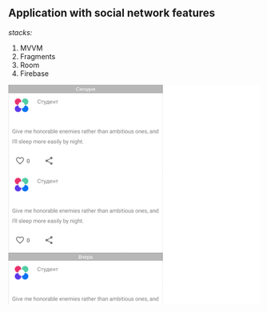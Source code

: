 ## Application with social network features

_stacks:_
1. MVVM
2. Fragments
3. Room
4. Firebase

![photo](https://raw.githubusercontent.com/netology-code/andad-homeworks/master/04_recycler/pic/separators.png)